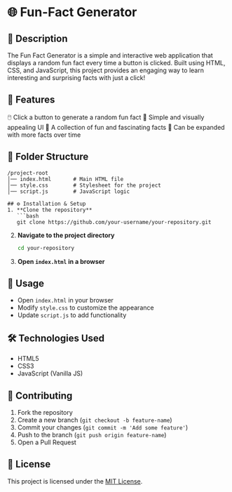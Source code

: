 # 🌐 Fun-Fact Generator

## 📌 Description
The Fun Fact Generator is a simple and interactive web application that displays a random fun fact every time a button is clicked. Built using HTML, CSS, and JavaScript, this project provides an engaging way to learn interesting and surprising facts with just a click!
## 🚀 Features
🖱️ Click a button to generate a random fun fact
🎨 Simple and visually appealing UI
📜 A collection of fun and fascinating facts
🔄 Can be expanded with more facts over time

## 📂 Folder Structure
```
/project-root
│── index.html       # Main HTML file
│── style.css        # Stylesheet for the project
│── script.js        # JavaScript logic

## ⚙️ Installation & Setup
1. **Clone the repository**  
   ```bash
   git clone https://github.com/your-username/your-repository.git
   ```
2. **Navigate to the project directory**  
   ```bash
   cd your-repository
   ```
3. **Open `index.html` in a browser**  

## 📖 Usage
- Open `index.html` in your browser  
- Modify `style.css` to customize the appearance  
- Update `script.js` to add functionality  

## 🛠 Technologies Used
- HTML5  
- CSS3  
- JavaScript (Vanilla JS)  

## 🤝 Contributing
1. Fork the repository  
2. Create a new branch (`git checkout -b feature-name`)  
3. Commit your changes (`git commit -m 'Add some feature'`)  
4. Push to the branch (`git push origin feature-name`)  
5. Open a Pull Request  

## 📝 License
This project is licensed under the [MIT License](LICENSE).  
